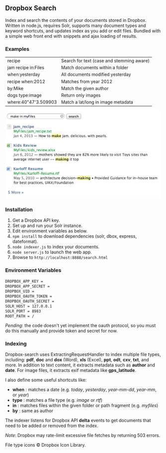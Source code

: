 Dropbox Search
--------------

Index and search the contents of your documents stored in Dropbox.  Written in node.js, requires Solr,
supports many document types and keyword shortcuts, and updates index as you add or edit files.
Bundled with a simple web front end with snippets and ajax loading of results.

### Examples

<table>
<tr><td>recipe</td><td>Search for text (case and stemming aware)</td></tr>
<tr><td>jam recipe in:Files</td><td>Match documents within a folder</td></tr>
<tr><td>when:yesterday</td><td>All documents modified yesterday</td></tr>
<tr><td>recipe when:2012</td><td>Matches from year 2012</td></tr>
<tr><td>by:Mike</td><td>Match the given author</td></tr>
<tr><td>dogs type:image</td><td>Return only images</td></tr>
<tr><td>where:40"47'3.509903</td><td>Match a lat/long in image metadata</td></tr>
</table>

![Search screenshot](/web/screenshot.png)

### Installation

1. Get a Dropbox API key.
2. Set up and run your Solr instance.
3. Edit environment variables as below.
4. `npm install` to download dependencies (solr, dbox, express, dateformat).
5. `node indexer.js` to index your documents.
6. `node server.js` to launch the web app.
7. Browse to `http://localhost:8888/search.html`

### Environment Variables

    DROPBOX_APP_KEY =
    DROPBOX_APP_SECRET =
    DROPBOX_UID =
    DROPBOX_OAUTH_TOKEN =
    DROPBOX_OAUTH_SECRET =
    SOLR_HOST = 127.0.0.1
    SOLR_PORT = 8983
    ROOT_PATH = /

_Pending_: the code doesn't yet implement the oauth protocol, so you must do this manually and provide token and secret for now.

### Indexing

Dropbox-search uses ExtractingRequestHandler to index multiple file types, including: **pdf**, **doc** and **dox** (Word),
**xls** (Excel), **ppt**, **odt**, **cxv**, **txt**, and more.  In addition to text content, it extracts metadata
such as **author** and **date**. For image files, it extracts exif metadata like **gps_latitude**.

I also define some useful shortcuts like:

* **when** : matches a date (e.g. _today_, _yesterday_, _year-mm-dd_, _year-mm_, or _year_)
* **type** : matches a file type (e.g. _image_ or _rtf_)
* **in** : matches files within the given folder or path fragment (e.g. _myfiles_)
* **by** : same as author

The indexer listens for Dropbox API **delta** events to get documents that need to be added or removed from the index.

_Note_: Dropbox may rate-limit excessive file fetches by returning 503 errors.

File type icons &copy; Dropbox Icon Library.
